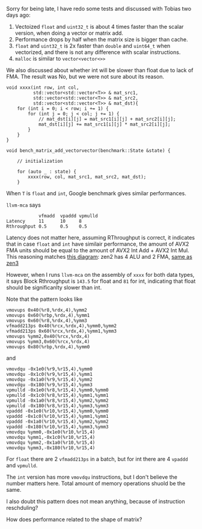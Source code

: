 Sorry for being late, I have redo some tests and discussed with Tobias two days ago: 
1. Vectoized `float` and `uint32_t` is about 4 times faster than the scalar version, when doing a vector or matrix add. 
2. Performance drops by half when the matrix size is bigger than cache. 
2. `float` and `uint32_t` is 2x faster than `double` and `uint64_t` when vectorized, and there is not any difference with scalar instructions. 
3. `malloc` is similar to `vector<vector<>>`



We also discussed about whether int will be slower than float due to lack of FMA. The result was No, but we were not sure about its reason. 

```
void xxxx(int row, int col, 
          std::vector<std::vector<T>> & mat_src1, 
          std::vector<std::vector<T>> & mat_src2,
          std::vector<std::vector<T>> & mat_dst){
    for (int i = 0; i < row; i += 1) {
        for (int j = 0; j < col; j += 1) {
            // mat_dst[i][j] = mat_src1[i][j] + mat_src2[i][j];
            mat_dst[i][j] += mat_src1[i][j] * mat_src2[i][j];
        }
    }
}

void bench_matrix_add_vectorvector(benchmark::State &state) {
    
    // initialization  
    
    for (auto _ : state) {
        xxxx(row, col, mat_src1, mat_src2, mat_dst);
    }
```
When `T` is `float` and `int`, Google benchmark gives similar performances. 

`llvm-mca` says
```
            vfmadd  vpaddd vpmulld
Latency	    11      10     8
Rthroughput 0.5	    0.5    0.5
```
Latency does not matter here, assuming RThroughput is correct, it indicates that in case `float` and `int` have similair performance, the amount of AVX2 FMA units should be equal to the amount of AVX2 Int Add + AVX2 Int Mul. This reasoning matches [this diagram](https://en.wikichip.org/wiki/File:zen_2_core_diagram.svg): 
zen2 has 4 ALU and 2 FMA, [same as zen3](https://en.wikichip.org/wiki/amd/microarchitectures/zen_3#Key_changes_from_Zen_2)

However, when I runs `llvm-mca` on the assembly of `xxxx` for both data types, it says Block Rthroughput is `143.5` for float and `81` for int, indicating that float should be significanlty slower than int. 


Note that the pattern looks like 
```
vmovups 0x40(%r8,%rdx,4),%ymm2
vmovups 0x60(%rbp,%rdx,4),%ymm1
vmovups 0x60(%r8,%rdx,4),%ymm3
vfmadd213ps 0x40(%rcx,%rdx,4),%ymm0,%ymm2
vfmadd213ps 0x60(%rcx,%rdx,4),%ymm1,%ymm3
vmovups %ymm2,0x40(%rcx,%rdx,4)
vmovups %ymm3,0x60(%rcx,%rdx,4)
vmovups 0x80(%rbp,%rdx,4),%ymm0
```
and 
```
vmovdqu -0x1e0(%r9,%r15,4),%ymm0
vmovdqu -0x1c0(%r9,%r15,4),%ymm1
vmovdqu -0x1a0(%r9,%r15,4),%ymm2
vmovdqu -0x180(%r9,%r15,4),%ymm3
vpmulld -0x1e0(%r8,%r15,4),%ymm0,%ymm0
vpmulld -0x1c0(%r8,%r15,4),%ymm1,%ymm1
vpmulld -0x1a0(%r8,%r15,4),%ymm2,%ymm2
vpmulld -0x180(%r8,%r15,4),%ymm3,%ymm3
vpaddd -0x1e0(%r10,%r15,4),%ymm0,%ymm0
vpaddd -0x1c0(%r10,%r15,4),%ymm1,%ymm1
vpaddd -0x1a0(%r10,%r15,4),%ymm2,%ymm2
vpaddd -0x180(%r10,%r15,4),%ymm3,%ymm3
vmovdqu %ymm0,-0x1e0(%r10,%r15,4)
vmovdqu %ymm1,-0x1c0(%r10,%r15,4)
vmovdqu %ymm2,-0x1a0(%r10,%r15,4)
vmovdqu %ymm3,-0x180(%r10,%r15,4)
```
For `float` there are 2 `vfmadd213ps` in a batch, but for int there are 4 `vpaddd` and `vpmulld`. 

The `int` version has more `vmovdqu` instructions, but I don't believe the number matters here. Total amount of memory operations shuold be the same. 

I also doubt this pattern does not mean anything, because of instruction reschduling? 





How does performance related to the shape of matrix?